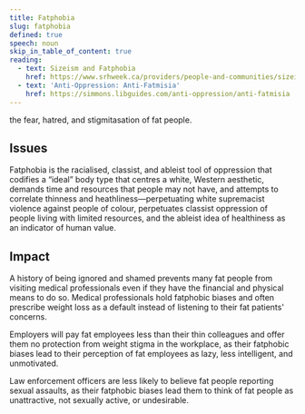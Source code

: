 ```yaml
---
title: Fatphobia
slug: fatphobia
defined: true
speech: noun
skip_in_table_of_content: true
reading:
  - text: Sizeism and Fatphobia
    href: https://www.srhweek.ca/providers/people-and-communities/sizeism-and-fatphobia/
  - text: 'Anti-Oppression: Anti-Fatmisia'
    href: https://simmons.libguides.com/anti-oppression/anti-fatmisia
---
```


the fear, hatred, and stigmitasation of fat people.

## Issues

Fatphobia is the racialised, classist, and ableist tool of oppression that codifies a “ideal” body type that centres a white, Western aesthetic, demands time and resources that people may not have, and attempts to correlate thinness and heathliness—perpetuating white supremacist violence against people of colour, perpetuates classist oppression of people living with limited resources, and the ableist idea of healthiness as an indicator of human value.

## Impact

A history of being ignored and shamed prevents many fat people from visiting medical professionals even if they have the financial and physical means to do so. Medical professionals hold fatphobic biases and often prescribe weight loss as a default instead of listening to their fat patients' concerns.

Employers will pay fat employees less than their thin colleagues and offer them no protection from weight stigma in the workplace, as their fatphobic biases lead to their perception of fat employees as lazy, less intelligent, and unmotivated.

Law enforcement officers are less likely to believe fat people reporting sexual assaults, as their fatphobic biases lead them to think of fat people as unattractive, not sexually active, or undesirable.

